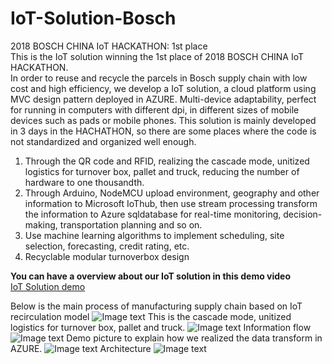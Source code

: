 # IoT-Solution-Bosch

2018 BOSCH CHINA IoT HACKATHON: 1st place </br>
This is the IoT solution winning the 1st place of 2018 BOSCH CHINA IoT HACKATHON.</br>
In order to reuse and recycle the parcels in Bosch supply chain with low cost and high efficiency, we develop a IoT solution, a cloud platform using MVC design pattern deployed in AZURE. Multi-device adaptability, perfect for running in computers with different dpi, in different sizes of mobile devices such as pads or mobile phones. This solution is mainly developed in 3 days in the HACHATHON, so there are some places where the code is not standardized and organized well enough.

<ol>
  <li>Through the QR code and RFID, realizing the cascade mode, unitized logistics for turnover box, pallet and truck, reducing the number of hardware to one thousandth. </li>
  <li>Through Arduino, NodeMCU upload environment, geography and other information to Microsoft IoThub, then use stream processing transform the information to Azure sqldatabase for real-time monitoring, decision-making, transportation planning and so on. </li>
  <li>Use machine learning algorithms to implement scheduling, site selection, forecasting, credit rating, etc. </li>
  <li>Recyclable modular turnoverbox design </li>
</ol>

<b>You can have a overview about our IoT solution in this demo video </b></br>
[IoT Solution demo](https://www.bilibili.com/video/av37182454/)

Below is the main process of manufacturing supply chain based on IoT recirculation model
![Image text](https://github.com/XinjieInformatik/IoT-Solution-Bosch/blob/master/pic/business_process.PNG)
This is the cascade mode, unitized logistics for turnover box, pallet and truck.
![Image text](https://github.com/XinjieInformatik/IoT-Solution-Bosch/blob/master/pic/cascade.PNG)
Information flow
![Image text](https://github.com/XinjieInformatik/IoT-Solution-Bosch/blob/master/pic/structure.PNG)
Demo picture to explain how we realized the data transform in AZURE.
![Image text](https://github.com/XinjieInformatik/IoT-Solution-Bosch/blob/master/pic/inforflow.PNG)
Architecture
![Image text](https://github.com/XinjieInformatik/IoT-Solution-Bosch/blob/master/pic/Architecture.PNG)


